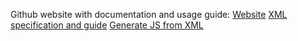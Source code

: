 Github website with documentation and usage guide: [Website](https://zero-to-hero-books.github.io/Range-Mode-Syntax-Highlighter/)
[XML specification and guide](https://zero-to-hero-books.github.io/Range-Mode-Syntax-Highlighter/RMSH-xml-syntax.html)
[Generate JS from XML](https://zero-to-hero-books.github.io/Range-Mode-Syntax-Highlighter/generateJSfromXML.html)
